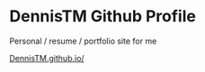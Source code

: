 # DennisTM Github Profile

Personal / resume / portfolio site for me

[DennisTM.github.io/](https://dennistm.github.io/)